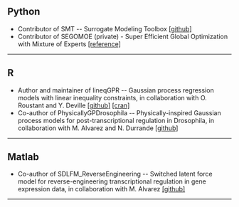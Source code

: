 ## Python

- Contributor of SMT -- Surrogate Modeling Toolbox [[github]](https://github.com/SMTorg) 
- Contributor of SEGOMOE (private) - Super Efficient Global Optimization with Mixture of Experts [[reference]](https://core.ac.uk/download/pdf/199184646.pdf)

---


## R

- Author and maintainer of lineqGPR -- Gaussian process regression models with linear inequality constraints, in collaboration with O. Roustant and Y. Deville [[github]](https://github.com/anfelopera/lineqGPR) [[cran]](https://cran.r-project.org/web/packages/lineqGPR/index.html) 
- Co-author of PhysicallyGPDrosophila -- Physically-inspired Gaussian process models for post-transcriptional regulation in Drosophila, in collaboration with M. Alvarez and N. Durrande [[github]](https://github.com/anfelopera/PhysicallyGPDrosophila)

---

## Matlab

- Co-author of SDLFM\_ReverseEngineering -- Switched latent force model for reverse-engineering transcriptional regulation in gene expression data, in collaboration with M. Alvarez [[github]](https://github.com/anfelopera/SDLFM_ReverseEngineering)

---

